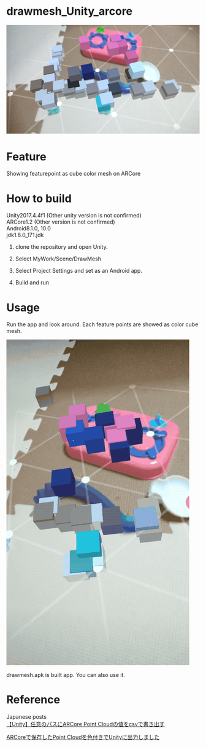 # drawmesh_Unity_arcore

![overview.png](./forReadme/overview.png)  

# Feature

Showing featurepoint as cube color mesh on ARCore

# How to build

Unity2017.4.4f1  (Other unity version is not confirmed)  
ARCore1.2 (Other version is not confirmed)  
Android8.1.0, 10.0  
jdk1.8.0_171.jdk  

1. clone the repository and open Unity.

2. Select MyWork/Scene/DrawMesh  

3. Select Project Settings and set as an Android app.

4. Build and run

# Usage

Run the app and look around.  Each feature points are showed as color cube mesh.  

![overview.gif](./forReadme/overview.gif)

drawmesh.apk is built app. You can also use it.  

# Reference  

Japanese posts  
[【Unity】任意のパスにARCore Point Cloudの値をcsvで書き出す](https://www.crossroad-tech.com/entry/ARcore_PointCloud1)  

[ARCoreで保存したPoint Cloudを色付きでUnityに出力しました](https://www.crossroad-tech.com/entry/ARcore_PointCloud2)  